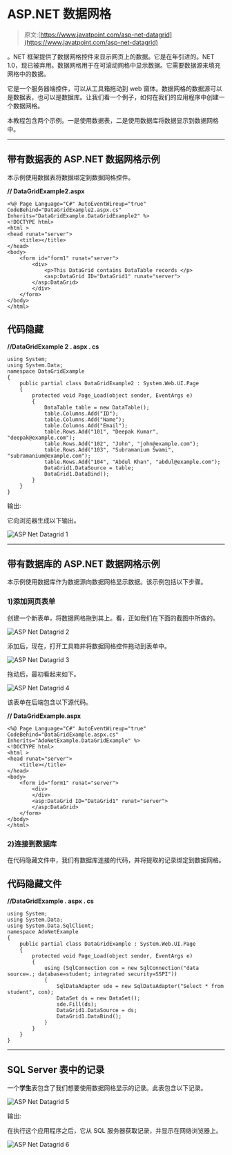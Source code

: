 # ASP.NET 数据网格

> 原文:[https://www.javatpoint.com/asp-net-datagrid](https://www.javatpoint.com/asp-net-datagrid)

。NET 框架提供了数据网格控件来显示网页上的数据。它是在年引进的。NET 1.0，现已被弃用。数据网格用于在可滚动网格中显示数据。它需要数据源来填充网格中的数据。

它是一个服务器端控件，可以从工具箱拖动到 web 窗体。数据网格的数据源可以是数据表，也可以是数据库。让我们看一个例子，如何在我们的应用程序中创建一个数据网格。

本教程包含两个示例。一是使用数据表，二是使用数据库将数据显示到数据网格中。

* * *

## 带有数据表的 ASP.NET 数据网格示例

本示例使用数据表将数据绑定到数据网格控件。

**// DataGridExample2.aspx**

```
<%@ Page Language="C#" AutoEventWireup="true" CodeBehind="DataGridExample2.aspx.cs" Inherits="DataGridExample.DataGridExample2" %>
<!DOCTYPE html>
<html >
<head runat="server">
    <title></title>
</head>
<body>
    <form id="form1" runat="server">
        <div>
            <p>This DataGrid contains DataTable records </p>
            <asp:DataGrid ID="DataGrid1" runat="server">
        </asp:DataGrid>
        </div>
    </form>
</body>
</html>

```

## 代码隐藏

**//DataGridExample 2 . aspx . cs**

```
using System;
using System.Data;
namespace DataGridExample
{
    public partial class DataGridExample2 : System.Web.UI.Page
    {
        protected void Page_Load(object sender, EventArgs e)
        {
            DataTable table = new DataTable();
            table.Columns.Add("ID");
            table.Columns.Add("Name");
            table.Columns.Add("Email");
            table.Rows.Add("101", "Deepak Kumar", "deepak@example.com");
            table.Rows.Add("102", "John", "john@example.com");
            table.Rows.Add("103", "Subramanium Swami", "subramanium@example.com");
            table.Rows.Add("104", "Abdul Khan", "abdul@example.com");
            DataGrid1.DataSource = table;
            DataGrid1.DataBind();
        }
    }
}

```

输出:

它向浏览器生成以下输出。

![ASP Net Datagrid 1](img/b91c550c6c160b6533d2da2f7e9df40f.png)

* * *

## 带有数据库的 ASP.NET 数据网格示例

本示例使用数据库作为数据源向数据网格显示数据。该示例包括以下步骤。

### 1)添加网页表单

创建一个新表单，将数据网格拖到其上。看，正如我们在下面的截图中所做的。

![ASP Net Datagrid 2](img/d133930c24e9c18c01225928a723fcd9.png)

添加后，现在，打开工具箱并将数据网格控件拖动到表单中。

![ASP Net Datagrid 3](img/81c5a06c94f4894f856dcccab3b735cc.png)

拖动后，最初看起来如下。

![ASP Net Datagrid 4](img/3a9bdd90b79422b7c9977cc40baebcbc.png)

该表单在后端包含以下源代码。

**// DataGridExample.aspx**

```
<%@ Page Language="C#" AutoEventWireup="true" 
CodeBehind="DataGridExample.aspx.cs" Inherits="AdoNetExample.DataGridExample" %>
<!DOCTYPE html>
<html >
<head runat="server">
    <title></title>
</head>
<body>
    <form id="form1" runat="server">
        <div>
        </div>
        <asp:DataGrid ID="DataGrid1" runat="server">
        </asp:DataGrid>
    </form>
</body>
</html>

```

### 2)连接到数据库

在代码隐藏文件中，我们有数据库连接的代码，并将提取的记录绑定到数据网格。

## 代码隐藏文件

**//DataGridExample . aspx . cs**

```
using System;
using System.Data;
using System.Data.SqlClient;
namespace AdoNetExample
{
    public partial class DataGridExample : System.Web.UI.Page
    {
        protected void Page_Load(object sender, EventArgs e)
        {
            using (SqlConnection con = new SqlConnection("data source=.; database=student; integrated security=SSPI"))
            {
                SqlDataAdapter sde = new SqlDataAdapter("Select * from student", con);
                DataSet ds = new DataSet();
                sde.Fill(ds);
                DataGrid1.DataSource = ds;
                DataGrid1.DataBind();
            }
        }
    }
}

```

* * *

## SQL Server 表中的记录

一个**学生**表包含了我们想要使用数据网格显示的记录。此表包含以下记录。

![ASP Net Datagrid 5](img/9966105436d9155ef758cbaae3ed40cc.png)

输出:

在执行这个应用程序之后，它从 SQL 服务器获取记录，并显示在网络浏览器上。

![ASP Net Datagrid 6](img/e0f6bb153fd6b6113940cd18cab69f7e.png)